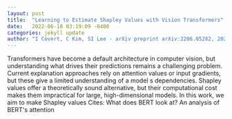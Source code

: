```yaml
---
layout: post
title:  "Learning to Estimate Shapley Values with Vision Transformers"
date:   2022-06-18 03:19:09 -0400
categories: jekyll update
author: "I Covert, C Kim, SI Lee - arXiv preprint arXiv:2206.05282, 2022"
---
```

Transformers have become a default architecture in computer vision, but understanding what drives their predictions remains a challenging problem. Current explanation approaches rely on attention values or input gradients, but these give a limited understanding of a model s dependencies. Shapley values offer a theoretically sound alternative, but their computational cost makes them impractical for large, high-dimensional models. In this work, we aim to make Shapley values  Cites: What does BERT look at? An analysis of BERT's attention